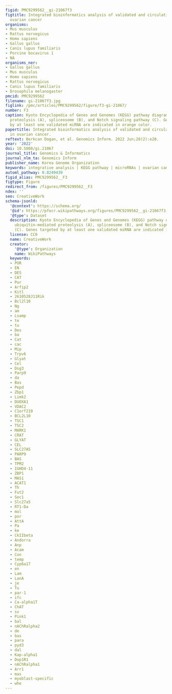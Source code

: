 ```yaml
---
figid: PMC9299562__gi-21067f3
figtitle: Integrated bioinformatics analysis of validated and circulating miRNAs in
  ovarian cancer
organisms:
- Mus musculus
- Rattus norvegicus
- Homo sapiens
- Gallus gallus
- Canis lupus familiaris
- Porcine bocavirus 1
- NA
organisms_ner:
- Gallus gallus
- Mus musculus
- Homo sapiens
- Rattus norvegicus
- Canis lupus familiaris
- Drosophila melanogaster
pmcid: PMC9299562
filename: gi-21067f3.jpg
figlink: /pmc/articles/PMC9299562/figure/f3-gi-21067/
number: F3
caption: Kyoto Encyclopedia of Genes and Genomes (KEGG) pathway diagrams of ubiquitin-mediated
  proteolysis (A), spliceosome (B), and Notch signaling pathway (C). Genes targeted
  by at least one validated miRNA are indicated in orange color.
papertitle: Integrated bioinformatics analysis of validated and circulating miRNAs
  in ovarian cancer.
reftext: Berkcan Dogan, et al. Genomics Inform. 2022 Jun;20(2):e20.
year: '2022'
doi: 10.5808/gi.21067
journal_title: Genomics & Informatics
journal_nlm_ta: Genomics Inform
publisher_name: Korea Genome Organization
keywords: integrative analysis | KEGG pathway | microRNAs | ovarian cancer | pathfindR
automl_pathway: 0.8249439
figid_alias: PMC9299562__F3
figtype: Figure
redirect_from: /figures/PMC9299562__F3
ndex: ''
seo: CreativeWork
schema-jsonld:
  '@context': https://schema.org/
  '@id': https://pfocr.wikipathways.org/figures/PMC9299562__gi-21067f3.html
  '@type': Dataset
  description: Kyoto Encyclopedia of Genes and Genomes (KEGG) pathway diagrams of
    ubiquitin-mediated proteolysis (A), spliceosome (B), and Notch signaling pathway
    (C). Genes targeted by at least one validated miRNA are indicated in orange color.
  license: CC0
  name: CreativeWork
  creator:
    '@type': Organization
    name: WikiPathways
  keywords:
  - POR
  - EN
  - DES
  - CAT
  - Por
  - Arfip2
  - Kitl
  - 2610528J11Rik
  - Bcl2l10
  - Ng
  - am
  - Lsamp
  - te
  - tu
  - Des
  - ba
  - Cat
  - cac
  - Mip
  - Trpv6
  - Glyat
  - Cel
  - Dsg3
  - Parp9
  - da
  - Bas
  - Pepd
  - Zbp1
  - Limk2
  - DUOXA1
  - VDAC2
  - C1orf210
  - BCL2L10
  - TSC1
  - TSC2
  - MARK1
  - CRAT
  - GLYAT
  - CEL
  - SLC27A5
  - PARP9
  - BAS
  - TPM2
  - IGHD4-11
  - ZBP1
  - MAS1
  - ACAT1
  - Th
  - Fut2
  - Sec1
  - Slc27a5
  - RT1-Da
  - mol
  - por
  - AttA
  - Pa
  - ke
  - CkIIbeta
  - Andorra
  - Anp
  - Acam
  - Con
  - temp
  - Cyp6a17
  - en
  - Lam
  - LanA
  - je
  - Tu
  - par-1
  - ifc
  - Ca-alpha1T
  - ChAT
  - sv
  - Pink1
  - bal
  - nAChRalpha2
  - de
  - bas
  - para
  - pyd3
  - dal
  - Kap-alpha1
  - Dop1R1
  - nAChRalpha1
  - Arr1
  - mas
  - myoblast-specific
  - whe
---
```

